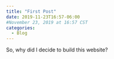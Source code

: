 ```yaml
---
title: "First Post"
date: 2019-11-23T16:57-06:00
#November 23, 2019 at 16:57 CST
categories:
  - Blog
---
```

So, why did I decide to build this website?
